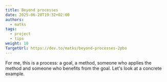 ```yaml
---
title: Beyond processes
date: 2025-06-28T19:32+02:00
authors:
  - matks
tags:
  - project
  - tips
weight: 10
TargetUrl: https://dev.to/matks/beyond-processes-2pbo
---
```


For me, this is a process: a goal, a method, someone who applies the method and someone who benefits from the goal. Let's look at a concrete example.

<!--more-->
